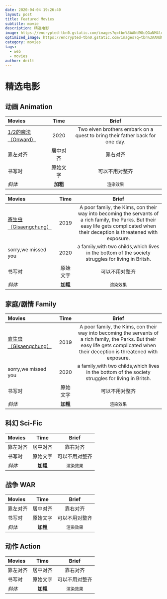 ```yaml
---
date: 2020-04-04 19:26:40
layout: post
title: Featured Movies
subtitle: movie 
description: 精选电影
image: https://encrypted-tbn0.gstatic.com/images?q=tbn%3AANd9GcQGaNM4lcl9zbGZqWAvcfyp4-dvgEknlgR8rWOQ7Amqm5Ve5x4u&usqp=CAU
optimized_image: https://encrypted-tbn0.gstatic.com/images?q=tbn%3AANd9GcQGaNM4lcl9zbGZqWAvcfyp4-dvgEknlgR8rWOQ7Amqm5Ve5x4u&usqp=CAU
category: movies
tags:
  - web
  - movies
author: deilt
---
```


# 精选电影

## 动画 Animation


| Movies       | Time     | Brief              |
| :-------------  |  :---------:| :------:|
| [1/2的魔法（Onward）](https://www.imdb.com/title/tt7146812/?ref_=hm_fanfav_tt_17_pd_fp1) | 2020 | Two elven brothers embark on a quest to bring their father back for one day. |
| 靠左对齐   | 居中对齐  | 靠右对齐     |
| 书写时      | 原始文字     |  可以不用对整齐 |
*斜体*      | **加粗**     | `渲染效果`

| Movies       | Time           | Brief |
|:-------------  |  :---------:| :----:|
| [寄生虫（Gisaengchung）](https://www.imdb.com/title/tt6751668/?ref_=hm_fanfav_tt_2_pd_fp1)   | 2019  |  A poor family, the Kims, con their way into becoming the servants of a rich family, the Parks. But their easy life gets complicated when their deception is threatened with exposure.     |
| sorry,we missed you | 2020 | a family,with two childs,which lives in the bottom of the society struggles for living in Britsh. |
| 书写时      | 原始文字     |  可以不用对整齐 |
*斜体*      | **加粗**     | `渲染效果`

## 家庭/剧情 Family


| Movies       | Time           | Brief |
|:-------------  |  :---------:| :----:|
| [寄生虫（Gisaengchung）](https://www.imdb.com/title/tt6751668/?ref_=hm_fanfav_tt_2_pd_fp1)   | 2019  |  A poor family, the Kims, con their way into becoming the servants of a rich family, the Parks. But their easy life gets complicated when their deception is threatened with exposure.     |
| sorry,we missed you | 2020 | a family,with two childs,which lives in the bottom of the society struggles for living in Britsh. |
| 书写时      | 原始文字     |  可以不用对整齐 |
*斜体*      | **加粗**     | `渲染效果`



## 科幻 Sci-Fic


| Movies       | Time     | Brief              |
| :-------------  |  :---------:| :------:|
| 靠左对齐   | 居中对齐  | 靠右对齐     |
| 书写时      | 原始文字     |  可以不用对整齐 |
*斜体*      | **加粗**     | `渲染效果`





## 战争 WAR


| Movies       | Time     | Brief              |
| :-------------  |  :---------:| :------:|
| 靠左对齐   | 居中对齐  | 靠右对齐     |
| 书写时      | 原始文字     |  可以不用对整齐 |
*斜体*      | **加粗**     | `渲染效果`




## 动作 Action


| Movies       | Time     | Brief              |
| :-------------  |  :---------:| :------:|
| 靠左对齐   | 居中对齐  | 靠右对齐     |
| 书写时      | 原始文字     |  可以不用对整齐 |
*斜体*      | **加粗**     | `渲染效果`
